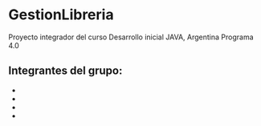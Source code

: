 # GestionLibreria
Proyecto integrador del curso Desarrollo inicial JAVA, Argentina Programa 4.0

Integrantes del grupo: 
-
-
-
-
-

